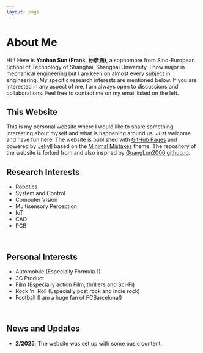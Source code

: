 ```yaml
---
layout: page
---
```


# About Me
  Hi！Here is **Yanhan Sun (Frank, 孙彦涵)**, a sophomore from Sino-European School of Technology of Shanghai, Shanghai University. I now major in mechanical engineering but I am keen on almost every subject in engineering. My specific research interests are mentioned below. 
  If you are interested in any aspect of me, I am always open to discussions and collaborations. Feel free to contact me on my email listed on the left.
<br>

## This Website
  This is my personal website where I would like to share something interesting about myself and what is happening around us. Just welcome and have fun here!
  The website is published with [GitHub Pages](https://pages.github.com/) and powered by [Jekyll](https://jekyllrb.com/) based on the [Minimal Mistakes](https://mmistakes.github.io/minimal-mistakes/) theme. The repository of the website is forked from and also inspired by [GuangLun2000.github.io](https://github.com/GuangLun2000/GuangLun2000.github.io).
<br>

## Research Interests
- Robotics
- System and Control
- Computer Vision
- Multisensory Perception
- IoT
- CAD
- PCB
<br>

## Personal Interests
- Automobile (Especially Formula 1)
- 3C Product
- Film (Especially action Film, thrillers and Sci-Fi)
- Rock 'n' Roll (Especially post rock and indie rock)
- Football (I am a huge fan of FCBarcelona!)
<br>

## News and Updates

- **2/2025**: The website was set up with some basic content.
